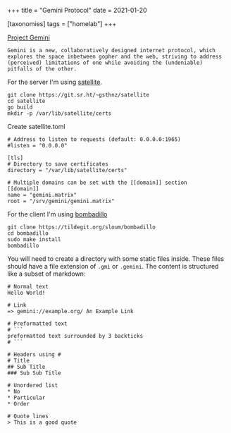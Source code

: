 +++
title = "Gemini Protocol"
date = 2021-01-20

[taxonomies]
tags = ["homelab"]
+++

[Project Gemini](https://gemini.circumlunar.space/)

```
Gemini is a new, collaboratively designed internet protocol, which explores the space inbetween gopher and the web, striving to address (perceived) limitations of one while avoiding the (undeniable) pitfalls of the other.
```

For the server I'm using [satellite](https://git.sr.ht/~gsthnz/satellite).

```
git clone https://git.sr.ht/~gsthnz/satellite
cd satellite
go build
mkdir -p /var/lib/satellite/certs
```

Create satellite.toml

```
# Address to listen to requests (default: 0.0.0.0:1965)
#listen = "0.0.0.0"

[tls]
# Directory to save certificates
directory = "/var/lib/satellite/certs"

# Multiple domains can be set with the [[domain]] section
[[domain]]
name = "gemini.matrix"
root = "/srv/gemini/gemini.matrix"
```

For the client I'm using [bombadillo](https://bombadillo.colorfield.space/)

```
git clone https://tildegit.org/sloum/bombadillo
cd bombadillo
sudo make install
bombadillo
```

You will need to create a directory with some static files inside. These files should have a file extension of `.gmi` or `.gemini`. The content is structured like a subset of markdown:

```
# Normal text
Hello World!

# Link
=> gemini://example.org/ An Example Link

# Preformatted text
# ```
preformatted text surrounded by 3 backticks
# ```

# Headers using #
# Title
## Sub Title
### Sub Sub Title

# Unordered list
* No
* Particular
* Order

# Quote lines
> This is a good quote

```


